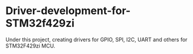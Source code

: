 # Driver-development-for-STM32f429zi
Under this project, creating drivers for GPIO, SPI, I2C, UART and others for STM32F429zi MCU.
